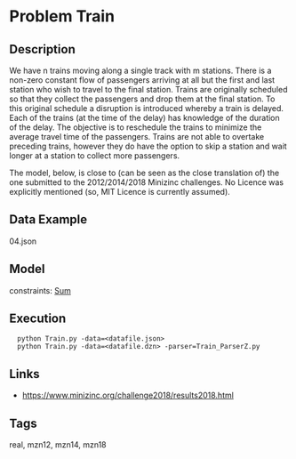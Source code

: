 # Problem Train
## Description
We have n trains moving along a single track with m stations.
There is a non-zero constant flow of passengers arriving at all but the first and last station who wish to travel to the final station.
Trains are originally scheduled so that they collect the passengers and drop them at the final station.
To this original schedule a disruption is introduced whereby a train is delayed.
Each of the trains (at the time of the delay) has knowledge of the duration of the delay.
The objective is to reschedule the trains to minimize the average travel time of the passengers.
Trains are not able to overtake preceding trains, however they do have the option to skip a station and wait longer at a station to collect more passengers.

The model, below, is close to (can be seen as the close translation of) the one submitted to the 2012/2014/2018 Minizinc challenges.
No Licence was explicitly mentioned (so, MIT Licence is currently assumed).

## Data Example
  04.json

## Model
  constraints: [Sum](http://pycsp.org/documentation/constraints/Sum)

## Execution
```
  python Train.py -data=<datafile.json>
  python Train.py -data=<datafile.dzn> -parser=Train_ParserZ.py
```

## Links
  - https://www.minizinc.org/challenge2018/results2018.html

## Tags
  real, mzn12, mzn14, mzn18
